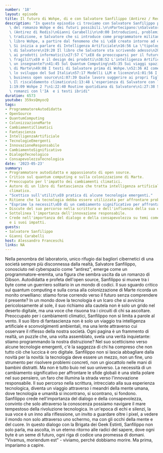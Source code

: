 ```yaml
---
number: '18'
layout: episode
title: Il futuro di Wohpe, di e con Salvatore Sanfilippo (Antirez / Redis)
description: "In questo episodio ci troviamo con Salvatore Sanfilippo per parlare\
  \ del romanzo Wohpe e dei futuri possibili.\n\nPartecipano:\nSalvatore Sanfilippo\
  \ (Antirez di Redis)\nGianni Carabelli\n\n0:00 Introduzioni, problemi d'audio come\
  \ tradizione, e Salvatore che si introduce come programmatore militante\n6:45 Sul\
  \ libro Wohpe, a partire dal fenomeno che si \xE8 creato intorno ad esso\n12:42\
  \ Si inizia a parlare di Intelligenza Artificiale\n16:56 La \"tipologia umana\"\
  \ di Salvatore\n19:20 Il libro che Salvatore sta scrivendo adesso\n20:33 Una critica\
  \ ai prodotti informatici\n27:57 C'\xE8 da preoccuparsi per il futuro?\n35:22 Sulla\
  \ fragilit\xE0 e il design dei prodotti\n38:52 L'intelligenza Artificiale sostituir\xE0\
  \ un insegnante?\n41:45 Sul Quantum Computing\n45:35 Sui viaggi spaziali e colonizzazione\
  \ di Marte\n49:08 I testi di Salvatore prima di Wohpe.\n52:36 AI come volano per\
  \ lo sviluppo del Sud Italia\n57:17 Modelli LLM e licenze\n1:01:56 I modelli di\
  \ business open source\n1:07:39 Quale lavoro suggerire ai propri figli\n1:09:09\
  \ Il riscaldamento climatico\n1:13:48 L'esperienza di Salvatore con le reti neurali\n\
  1:19:09 Wohpe 2 ?\n1:22:40 Routine quotidiana di Salvatore\n1:27:38 Sullo scrivere\
  \ romanzi con l'IA  e i testi ibridi"
duration: 6573
youtube: 359xsQmyocQ
tags:
- ProgrammatoreAutodidatta
- OpenSource
- QuantumComputing
- ColonizzazioneMarte
- CambiamentiClimatici
- Fantascienza
- IntelligenzaArtificiale
- TecnologieEmergenti
- InnovazioneResponsabile
- CambiamentoSignificativo
- DialogoTecnologico
- ConsapevolezzaTecnologica
date: '2023-05-23'
summary:
- Programmatore autodidatta e appassionato di open source.
- Critico sul quantum computing e sulla colonizzazione di Marte.
- Preoccupato per l'impatto dei cambiamenti climatici.
- Autore di un libro di fantascienza che tratta intelligenza artificiale e cambiamento
  climatico.
- "Scettico sull'utilit\xE0 pratica di alcune tecnologie emergenti."
- Ritiene che la tecnologia debba essere utilizzata per affrontare problemi reali.
- "Esprime la necessit\xE0 di un cambiamento significativo per affrontare sfide globali."
- Discute del suo percorso nella scrittura e dell'influenza della sua esperienza tecnologica.
- Sottolinea l'importanza dell'innovazione responsabile.
- Crede nell'importanza del dialogo e della consapevolezza su temi come la tecnologia
  e i suoi impatti.
guests:
- Salvatore Sanfilippo
- Gianni Carabelli
host: Alessandro Franceschi
links: NA
---
```

Nella penombra del laboratorio, unico rifugio dai bagliori cibernetici di una società sempre più disconnessa dalla realtà, Salvatore Sanfilippo, conosciuto nel cyberspazio come "antirez", emerge come un programmatore-eremita, una figura che sembra uscita da un romanzo di Gibson. Autodidatta e profeta dell'open source, Sanfilippo si muove tra i byte come un guerriero solitario in un mondo di codici.
Il suo sguardo critico sul quantum computing e sulla corsa alla colonizzazione di Marte ricorda un monito orwelliano: stiamo forse correndo verso il futuro senza comprendere il presente? In un mondo dove la tecnologia è un Icaro che si avvicina pericolosamente al sole, il suo richiamo alla cautela non è solo un grido nel deserto digitale, ma una voce che risuona tra i circuiti di chi sa ascoltare.
Preoccupato per i cambiamenti climatici, Sanfilippo non si limita a parole al vento. Il suo libro di fantascienza non è solo un viaggio tra intelligenza artificiale e sconvolgimenti ambientali, ma una lente attraverso cui osservare il riflesso della nostra società. Ogni pagina è un frammento di realtà, un puzzle che, una volta assemblato, svela una verità inquietante: stiamo programmando la nostra distruzione?
Nel suo scetticismo verso alcune tecnologie emergenti, c'è la saggezza di chi ha compreso che non tutto ciò che luccica è oro digitale. Sanfilippo non si lascia abbagliare dalla novità per la novità: la tecnologia deve essere un mezzo, non un fine, uno strumento per risolvere problemi concreti, non un giocattolo nelle mani di bambini distratti.
Ma non è tutto buio nel suo universo. La necessità di un cambiamento significativo per affrontare le sfide globali è una stella polare nel suo pensiero, un faro che illumina la strada verso l'innovazione responsabile. Il suo percorso nella scrittura, intrecciato alla sua esperienza tecnologica, diventa un viaggio attraverso i meandri della mente umana, dove tecnologia e umanità si incontrano, si scontrano, si fondono.
Sanfilippo crede nell'importanza del dialogo e della consapevolezza, convinto che solo attraverso la conoscenza possiamo navigare il mare tempestoso della rivoluzione tecnologica. In un'epoca di echi e silenzi, la sua voce è un inno alla riflessione, un invito a guardare oltre i pixel, a vedere il mondo non solo attraverso uno schermo, ma con gli occhi della mente e del cuore.
In questo dialogo con la Brigata dei Geek Estinti, Sanfilippo non solo parla, ma ascolta, in un eterno ritorno alle radici del sapere, dove ogni byte è un seme di futuro, ogni riga di codice una promessa di domani. "Vivamus, moriendum est" - viviamo, perché dobbiamo morire. Ma prima, impariamo a capire.